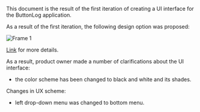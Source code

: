 This document is the result of the first iteration of creating a UI interface for the ButtonLog application.

As a result of the first iteration, the following design option was proposed:

![Frame 1](https://user-images.githubusercontent.com/82474250/194753446-b9b26e65-d0d0-4ecb-ad2a-78d778b74107.png)


[Link](https://www.figma.com/file/CCTH8dHGP8VzqF1XrrqAWu/ButtonLog-UI?node-id=0%3A1) for more details.


As a result, product owner made a number of clarifications about the UI interface:
- the color scheme has been changed to black and white and its shades.

Changes in UX scheme: 
- left drop-down menu was changed to bottom menu.
